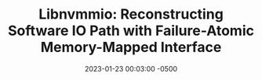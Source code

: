 ---
layout: paper-summary
title:  "Libnvmmio: Reconstructing Software IO Path with Failure-Atomic Memory-Mapped Interface"
date:   2023-01-23 00:03:00 -0500
categories: paper
paper_title: "Libnvmmio: Reconstructing Software IO Path with Failure-Atomic Memory-Mapped Interface"
paper_link: https://www.usenix.org/conference/atc20/presentation/wang-qiuping
paper_keyword: NVM; Libnvmmio; File System
paper_year: USENIX ATC 2020
rw_set:
htm_cd:
htm_cr:
version_mgmt:
---